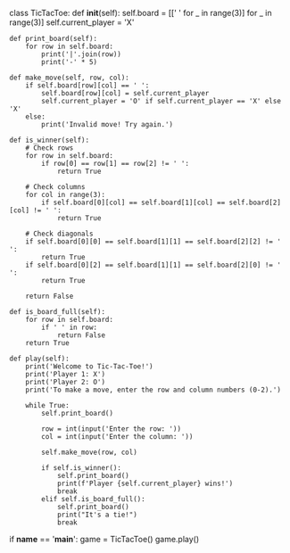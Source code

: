 class TicTacToe:
    def __init__(self):
        self.board = [[' ' for _ in range(3)] for _ in range(3)]
        self.current_player = 'X'

    def print_board(self):
        for row in self.board:
            print('|'.join(row))
            print('-' * 5)

    def make_move(self, row, col):
        if self.board[row][col] == ' ':
            self.board[row][col] = self.current_player
            self.current_player = 'O' if self.current_player == 'X' else 'X'
        else:
            print('Invalid move! Try again.')

    def is_winner(self):
        # Check rows
        for row in self.board:
            if row[0] == row[1] == row[2] != ' ':
                return True

        # Check columns
        for col in range(3):
            if self.board[0][col] == self.board[1][col] == self.board[2][col] != ' ':
                return True

        # Check diagonals
        if self.board[0][0] == self.board[1][1] == self.board[2][2] != ' ':
            return True
        if self.board[0][2] == self.board[1][1] == self.board[2][0] != ' ':
            return True

        return False

    def is_board_full(self):
        for row in self.board:
            if ' ' in row:
                return False
        return True

    def play(self):
        print('Welcome to Tic-Tac-Toe!')
        print('Player 1: X')
        print('Player 2: O')
        print('To make a move, enter the row and column numbers (0-2).')

        while True:
            self.print_board()

            row = int(input('Enter the row: '))
            col = int(input('Enter the column: '))

            self.make_move(row, col)

            if self.is_winner():
                self.print_board()
                print(f'Player {self.current_player} wins!')
                break
            elif self.is_board_full():
                self.print_board()
                print("It's a tie!")
                break

if __name__ == '__main__':
    game = TicTacToe()
    game.play()
